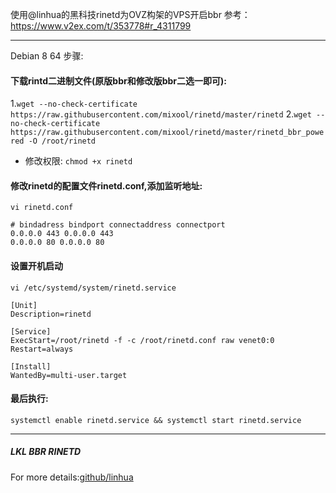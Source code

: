 使用@linhua的黑科技rinetd为OVZ构架的VPS开启bbr 参考：https://www.v2ex.com/t/353778#r_4311799
***
Debian 8 64 步骤:
#### 下载rintd二进制文件(原版bbr和修改版bbr二选一即可):
1.`wget --no-check-certificate https://raw.githubusercontent.com/mixool/rinetd/master/rinetd`
2.`wget --no-check-certificate https://raw.githubusercontent.com/mixool/rinetd/master/rinetd_bbr_powered -O /root/rinetd`
  * 修改权限:
`chmod +x rinetd`
#### 修改rinetd的配置文件rinetd.conf,添加监听地址:
`vi rinetd.conf`
```
# bindadress bindport connectaddress connectport
0.0.0.0 443 0.0.0.0 443
0.0.0.0 80 0.0.0.0 80
```
#### 设置开机启动
`vi /etc/systemd/system/rinetd.service`
```
[Unit]
Description=rinetd

[Service]
ExecStart=/root/rinetd -f -c /root/rinetd.conf raw venet0:0
Restart=always
  
[Install]
WantedBy=multi-user.target
```
#### 最后执行:
`systemctl enable rinetd.service && systemctl start rinetd.service`  
***
##### LKL BBR RINETD
For more details:[github/linhua](https://github.com/linhua55/lkl_study)
